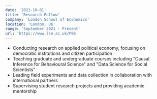 ```yaml
---
date: '2021-10-01'
title: 'Research Fellow'
company: 'London School of Economics'
location: 'London, UK'
range: 'September 2021 - Present'
url: 'https://www.lse.ac.uk/PBS'
---
```


- Conducting research on applied political economy, focusing on democratic institutions and citizen participation
- Teaching graduate and undergraduate courses including "Causal Inference for Behavioural Science" and "Data Science for Social Scientists"
- Leading field experiments and data collection in collaboration with international partners
- Supervising student research projects and providing academic mentorship
